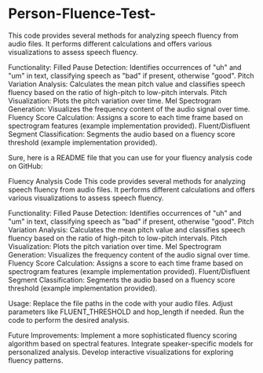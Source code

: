 # Person-Fluence-Test-

This code provides several methods for analyzing speech fluency from audio files. It performs different calculations and offers various visualizations to assess speech fluency.

Functionality:
Filled Pause Detection: Identifies occurrences of "uh" and "um" in text, classifying speech as "bad" if present, otherwise "good".
Pitch Variation Analysis: Calculates the mean pitch value and classifies speech fluency based on the ratio of high-pitch to low-pitch intervals.
Pitch Visualization: Plots the pitch variation over time.
Mel Spectrogram Generation: Visualizes the frequency content of the audio signal over time.
Fluency Score Calculation: Assigns a score to each time frame based on spectrogram features (example implementation provided).
Fluent/Disfluent Segment Classification: Segments the audio based on a fluency score threshold (example implementation provided).


Sure, here is a README file that you can use for your fluency analysis code on GitHub:

Fluency Analysis Code
This code provides several methods for analyzing speech fluency from audio files. It performs different calculations and offers various visualizations to assess speech fluency.

Functionality:
Filled Pause Detection: Identifies occurrences of "uh" and "um" in text, classifying speech as "bad" if present, otherwise "good".
Pitch Variation Analysis: Calculates the mean pitch value and classifies speech fluency based on the ratio of high-pitch to low-pitch intervals.
Pitch Visualization: Plots the pitch variation over time.
Mel Spectrogram Generation: Visualizes the frequency content of the audio signal over time.
Fluency Score Calculation: Assigns a score to each time frame based on spectrogram features (example implementation provided).
Fluent/Disfluent Segment Classification: Segments the audio based on a fluency score threshold (example implementation provided).

Usage:
Replace the file paths in the code with your audio files.
Adjust parameters like FLUENT_THRESHOLD and hop_length if needed.
Run the code to perform the desired analysis.



Future Improvements:
Implement a more sophisticated fluency scoring algorithm based on spectral features.
Integrate speaker-specific models for personalized analysis.
Develop interactive visualizations for exploring fluency patterns.
